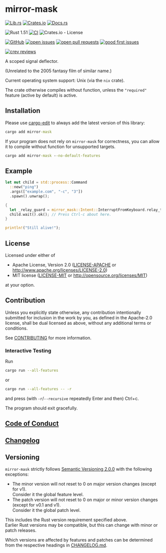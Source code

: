 # mirror-mask

[![Lib.rs](https://img.shields.io/badge/Lib.rs-*-84f)](https://lib.rs/crates/mirror-mask)
[![Crates.io](https://img.shields.io/crates/v/mirror-mask)](https://crates.io/crates/mirror-mask)
[![Docs.rs](https://docs.rs/mirror-mask/badge.svg)](https://docs.rs/mirror-mask)

![Rust 1.51](https://img.shields.io/static/v1?logo=Rust&label=&message=1.51&color=grey)
[![CI](https://github.com/Tamschi/mirror-mask/workflows/CI/badge.svg?branch=develop)](https://github.com/Tamschi/mirror-mask/actions?query=workflow%3ACI+branch%3Adevelop)
![Crates.io - License](https://img.shields.io/crates/l/mirror-mask/0.0.1)

[![GitHub](https://img.shields.io/static/v1?logo=GitHub&label=&message=%20&color=grey)](https://github.com/Tamschi/mirror-mask)
[![open issues](https://img.shields.io/github/issues-raw/Tamschi/mirror-mask)](https://github.com/Tamschi/mirror-mask/issues)
[![open pull requests](https://img.shields.io/github/issues-pr-raw/Tamschi/mirror-mask)](https://github.com/Tamschi/mirror-mask/pulls)
[![good first issues](https://img.shields.io/github/issues-raw/Tamschi/mirror-mask/good%20first%20issue?label=good+first+issues)](https://github.com/Tamschi/mirror-mask/contribute)

[![crev reviews](https://web.crev.dev/rust-reviews/badge/crev_count/mirror-mask.svg)](https://web.crev.dev/rust-reviews/crate/mirror-mask/)

A scoped signal deflector.

(Unrelated to the 2005 fantasy film of similar name.)

Current operating system support: Unix (via the `nix` crate).

The crate otherwise compiles without function,
unless the `"required"` feature (active by default) is active.

## Installation

Please use [cargo-edit](https://crates.io/crates/cargo-edit) to always add the latest version of this library:

```cmd
cargo add mirror-mask
```

If your program does not rely on `mirror-mask` for correctness,
you can allow it to compile without function for unsupported targets.

```cmd
cargo add mirror-mask --no-default-features
```

## Example

```rust
let mut child = std::process::Command
  ::new("ping")
  .args(["example.com", "-c", "3"])
  .spawn().unwrap();

{
  let _relay_guard = mirror_mask::Intent::InterruptFromKeyboard.relay_to_child(&child); // <--
  child.wait().ok(); // Press Ctrl-c about here.
}

println!("Still alive!");
```

## License

Licensed under either of

- Apache License, Version 2.0
   ([LICENSE-APACHE](LICENSE-APACHE) or <http://www.apache.org/licenses/LICENSE-2.0>)
- MIT license
   ([LICENSE-MIT](LICENSE-MIT) or <http://opensource.org/licenses/MIT>)

at your option.

## Contribution

Unless you explicitly state otherwise, any contribution intentionally submitted
for inclusion in the work by you, as defined in the Apache-2.0 license, shall be
dual licensed as above, without any additional terms or conditions.

See [CONTRIBUTING](CONTRIBUTING.md) for more information.

### Interactive Testing

Run

```bash
cargo run --all-features
```

or

```bash
cargo run --all-features -- -r
```

and press (with `-r`/`--recursive` repeatedly Enter and then) Ctrl+c.

The program should exit gracefully.

## [Code of Conduct](CODE_OF_CONDUCT.md)

## [Changelog](CHANGELOG.md)

## Versioning

`mirror-mask` strictly follows [Semantic Versioning 2.0.0](https://semver.org/spec/v2.0.0.html) with the following exceptions:

- The minor version will not reset to 0 on major version changes (except for v1).  
Consider it the global feature level.
- The patch version will not reset to 0 on major or minor version changes (except for v0.1 and v1).  
Consider it the global patch level.

This includes the Rust version requirement specified above.  
Earlier Rust versions may be compatible, but this can change with minor or patch releases.

Which versions are affected by features and patches can be determined from the respective headings in [CHANGELOG.md](CHANGELOG.md).
